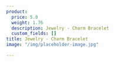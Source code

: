 ```yaml
---
product:
  price: 5.0
  weight: 1.76
  description: Jewelry - Charm Bracelet
  custom_fields: []
title: Jewelry - Charm Bracelet
image: "/img/placeholder-image.jpg"

---
```

